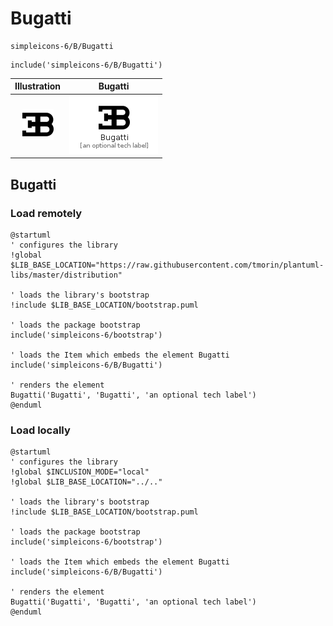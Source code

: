 # Bugatti


```text
simpleicons-6/B/Bugatti
```

```text
include('simpleicons-6/B/Bugatti')
```



| Illustration | Bugatti |
| :---: | :---: |
| ![illustration for Illustration](../../simpleicons-6/B/Bugatti.png) | ![illustration for Bugatti](../../simpleicons-6/B/Bugatti.Local.png) |




## Bugatti

### Load remotely
```plantuml
@startuml
' configures the library
!global $LIB_BASE_LOCATION="https://raw.githubusercontent.com/tmorin/plantuml-libs/master/distribution"

' loads the library's bootstrap
!include $LIB_BASE_LOCATION/bootstrap.puml

' loads the package bootstrap
include('simpleicons-6/bootstrap')

' loads the Item which embeds the element Bugatti
include('simpleicons-6/B/Bugatti')

' renders the element
Bugatti('Bugatti', 'Bugatti', 'an optional tech label')
@enduml
```

### Load locally
```plantuml
@startuml
' configures the library
!global $INCLUSION_MODE="local"
!global $LIB_BASE_LOCATION="../.."

' loads the library's bootstrap
!include $LIB_BASE_LOCATION/bootstrap.puml

' loads the package bootstrap
include('simpleicons-6/bootstrap')

' loads the Item which embeds the element Bugatti
include('simpleicons-6/B/Bugatti')

' renders the element
Bugatti('Bugatti', 'Bugatti', 'an optional tech label')
@enduml
```


